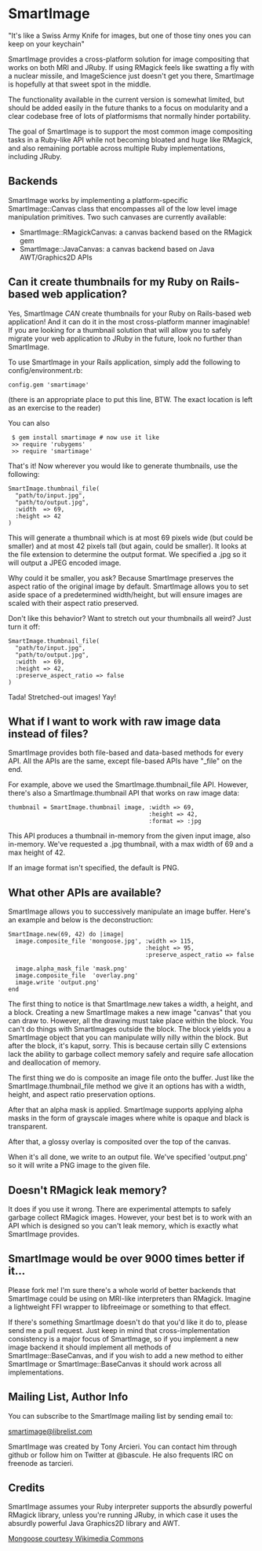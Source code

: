 SmartImage
==========

"It's like a Swiss Army Knife for images, but one of those tiny ones you can 
 keep on your keychain"

SmartImage provides a cross-platform solution for image compositing that works
on both MRI and JRuby. If using RMagick feels like swatting a fly with a 
nuclear missile, and ImageScience just doesn't get you there, SmartImage is 
hopefully at that sweet spot in the middle.

The functionality available in the current version is somewhat limited, but
should be added easily in the future thanks to a focus on modularity and a
clear codebase free of lots of platformisms that normally hinder portability.

The goal of SmartImage is to support the most common image compositing tasks
in a Ruby-like API while not becoming bloated and huge like RMagick, and also
remaining portable across multiple Ruby implementations, including JRuby.

Backends
--------

SmartImage works by implementing a platform-specific SmartImage::Canvas class
that encompasses all of the low level image manipulation primitives.  Two such
canvases are currently available:

* SmartImage::RMagickCanvas: a canvas backend based on the RMagick gem
* SmartImage::JavaCanvas: a canvas backend based on Java AWT/Graphics2D APIs

Can it create thumbnails for my Ruby on Rails-based web application?
--------------------------------------------------------------------

Yes, SmartImage *CAN* create thumbnails for your Ruby on Rails-based web
application!  And it can do it in the most cross-platform manner imaginable!
If you are looking for a thumbnail solution that will allow you to safely 
migrate your web application to JRuby in the future, look no further than 
SmartImage.

To use SmartImage in your Rails application, simply add the following to
config/environment.rb:

    config.gem 'smartimage'

(there is an appropriate place to put this line, BTW.  The exact location
is left as an exercise to the reader)


You can also 

     $ gem install smartimage # now use it like 
     >> require 'rubygems'
     >> require 'smartimage'

That's it!  Now wherever you would like to generate thumbnails, use the
following:

    SmartImage.thumbnail_file(
      "path/to/input.jpg", 
      "path/to/output.jpg", 
      :width  => 69,
      :height => 42
    )

This will generate a thumbnail which is at most 69 pixels wide (but could be
smaller) and at most 42 pixels tall (but again, could be smaller).  It looks
at the file extension to determine the output format.  We specified a .jpg
so it will output a JPEG encoded image.

Why could it be smaller, you ask?  Because SmartImage preserves the aspect
ratio of the original image by default.  SmartImage allows you to set aside
space of a predetermined width/height, but will ensure images are scaled
with their aspect ratio preserved.

Don't like this behavior?  Want to stretch out your thumbnails all weird?
Just turn it off:

    SmartImage.thumbnail_file(
      "path/to/input.jpg", 
      "path/to/output.jpg", 
      :width  => 69,
      :height => 42,
      :preserve_aspect_ratio => false
    )
  
Tada!  Stretched-out images!  Yay!

What if I want to work with raw image data instead of files?
------------------------------------------------------------

SmartImage provides both file-based and data-based methods for every API.  All
the APIs are the same, except file-based APIs have "_file" on the end.

For example, above we used the SmartImage.thumbnail_file API.  However, there's
also a SmartImage.thumbnail API that works on raw image data:

    thumbnail = SmartImage.thumbnail image, :width => 69, 
                                            :height => 42, 
                                            :format => :jpg
                                          
This API produces a thumbnail in-memory from the given input image, also 
in-memory.  We've requested a .jpg thumbnail, with a max width of 69 and
a max height of 42.

If an image format isn't specified, the default is PNG.

What other APIs are available?
------------------------------

SmartImage allows you to successively manipulate an image buffer.  Here's an
example and below is the deconstruction:

    SmartImage.new(69, 42) do |image|
      image.composite_file 'mongoose.jpg', :width => 115,
                                           :height => 95,
                                           :preserve_aspect_ratio => false
 
      image.alpha_mask_file 'mask.png'
      image.composite_file  'overlay.png'
      image.write 'output.png'
    end
  
The first thing to notice is that SmartImage.new takes a width, a height, and
a block.  Creating a new SmartImage makes a new image "canvas" that you can
draw to.  However, all the drawing must take place within the block.  You
can't do things with SmartImages outside the block.  The block yields you
a SmartImage object that you can manipulate willy nilly within the block.
But after the block, it's kaput, sorry.  This is because certain silly C 
extensions lack the ability to garbage collect memory safely and require safe
allocation and deallocation of memory.

The first thing we do is composite an image file onto the buffer.  Just like
the SmartImage.thumbnail_file method we give it an options has with a width,
height, and aspect ratio preservation options.

After that an alpha mask is applied.  SmartImage supports applying alpha masks
in the form of grayscale images where white is opaque and black is transparent.

After that, a glossy overlay is composited over the top of the canvas.

When it's all done, we write to an output file.  We've specified 'output.png'
so it will write a PNG image to the given file.

Doesn't RMagick leak memory?
----------------------------

It does if you use it wrong.  There are experimental attempts to safely garbage
collect RMagick images.  However, your best bet is to work with an API which is
designed so you can't leak memory, which is exactly what SmartImage provides.

SmartImage would be over 9000 times better if it...
---------------------------------------------------

Please fork me!  I'm sure there's a whole world of better backends that 
SmartImage could be using on MRI-like interpreters than RMagick.  Imagine a
lightweight FFI wrapper to libfreeimage or something to that effect.

If there's something SmartImage doesn't do that you'd like it do to, please
send me a pull request.  Just keep in mind that cross-implementation 
consistency is a major focus of SmartImage, so if you implement a new image
backend it should implement all methods of SmartImage::BaseCanvas, and if you
wish to add a new method to either SmartImage or SmartImage::BaseCanvas it 
should work across all implementations.

Mailing List, Author Info
-------------------------

You can subscribe to the SmartImage mailing list by sending email to:

  smartimage@librelist.com
  
SmartImage was created by Tony Arcieri.  You can contact him through
github or follow him on Twitter at @bascule.  He also frequents
IRC on freenode as tarcieri.

Credits
-------

SmartImage assumes your Ruby interpreter supports the absurdly powerful RMagick
library, unless you're running JRuby, in which case it uses the absurdly 
powerful Java Graphics2D library and AWT.

[Mongoose courtesy Wikimedia Commons](http://en.wikipedia.org/wiki/File:Mongoose.jpg)